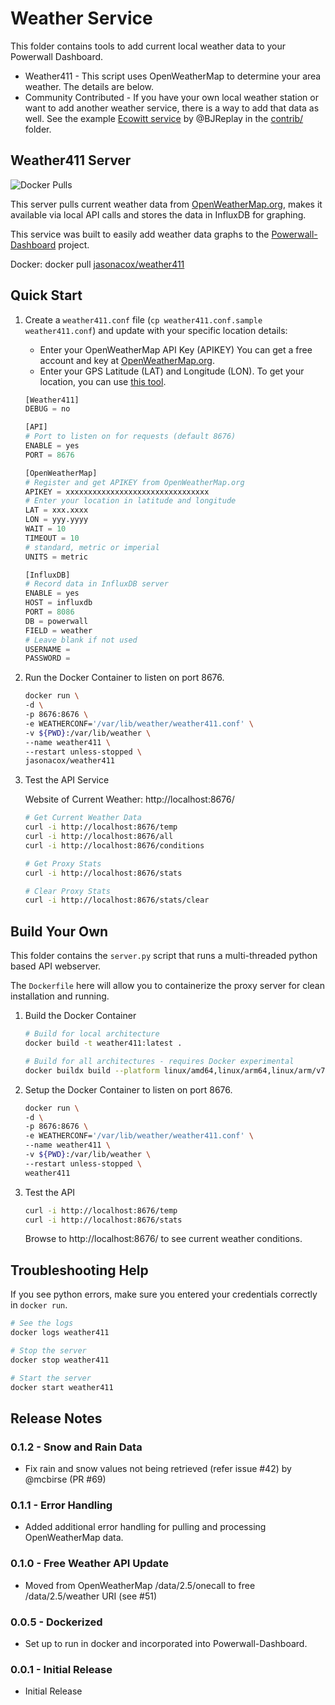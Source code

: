 # Weather Service

This folder contains tools to add current local weather data to your Powerwall Dashboard. 
* Weather411 - This script uses OpenWeatherMap to determine your area weather. The details are below.
* Community Contributed - If you have your own local weather station or want to add another weather service, there is a way to add that data as well. See the example [Ecowitt service](https://github.com/jasonacox/Powerwall-Dashboard/tree/main/weather/contrib/ecowitt) by @BJReplay in the [contrib/](https://github.com/jasonacox/Powerwall-Dashboard/tree/main/weather/contrib) folder.

## Weather411 Server

![Docker Pulls](https://img.shields.io/docker/pulls/jasonacox/weather411)

This server pulls current weather data from [OpenWeatherMap.org](https://openweathermap.org/), makes it available via local API calls and stores the data in InfluxDB for graphing.

This service was built to easily add weather data graphs to the [Powerwall-Dashboard](https://github.com/jasonacox/Powerwall-Dashboard) project.

Docker: docker pull [jasonacox/weather411](https://hub.docker.com/r/jasonacox/weather411)

## Quick Start


1. Create a `weather411.conf` file (`cp weather411.conf.sample weather411.conf`) and update with your specific location details:

    * Enter your OpenWeatherMap API Key (APIKEY) You can get a free account and key at [OpenWeatherMap.org](https://openweathermap.org/). 
    * Enter your GPS Latitude (LAT) and Longitude (LON).  To get your location, you can use [this tool](https://jasonacox.github.io/Powerwall-Dashboard/location.html).

    ```python
    [Weather411]
    DEBUG = no

    [API]
    # Port to listen on for requests (default 8676)
    ENABLE = yes
    PORT = 8676

    [OpenWeatherMap]
    # Register and get APIKEY from OpenWeatherMap.org
    APIKEY = xxxxxxxxxxxxxxxxxxxxxxxxxxxxxxxx
    # Enter your location in latitude and longitude 
    LAT = xxx.xxxx
    LON = yyy.yyyy
    WAIT = 10
    TIMEOUT = 10
    # standard, metric or imperial 
    UNITS = metric

    [InfluxDB]
    # Record data in InfluxDB server 
    ENABLE = yes
    HOST = influxdb
    PORT = 8086
    DB = powerwall
    FIELD = weather
    # Leave blank if not used
    USERNAME = 
    PASSWORD =
    ```

2. Run the Docker Container to listen on port 8676.

    ```bash
    docker run \
    -d \
    -p 8676:8676 \
    -e WEATHERCONF='/var/lib/weather/weather411.conf' \
    -v ${PWD}:/var/lib/weather \
    --name weather411 \
    --restart unless-stopped \
    jasonacox/weather411
    ```

3. Test the API Service

    Website of Current Weather: http://localhost:8676/

    ```bash
    # Get Current Weather Data
    curl -i http://localhost:8676/temp
    curl -i http://localhost:8676/all
    curl -i http://localhost:8676/conditions

    # Get Proxy Stats
    curl -i http://localhost:8676/stats

    # Clear Proxy Stats
    curl -i http://localhost:8676/stats/clear
    ```

## Build Your Own

This folder contains the `server.py` script that runs a multi-threaded python based API webserver.  

The `Dockerfile` here will allow you to containerize the proxy server for clean installation and running.

1. Build the Docker Container

    ```bash
    # Build for local architecture  
    docker build -t weather411:latest .

    # Build for all architectures - requires Docker experimental 
    docker buildx build --platform linux/amd64,linux/arm64,linux/arm/v7 -t weather411:latest . 

    ```

2. Setup the Docker Container to listen on port 8676.

    ```bash
    docker run \
    -d \
    -p 8676:8676 \
    -e WEATHERCONF='/var/lib/weather/weather411.conf' \
    --name weather411 \
    -v ${PWD}:/var/lib/weather \
    --restart unless-stopped \
    weather411
    ```

3. Test the API

    ```bash
    curl -i http://localhost:8676/temp
    curl -i http://localhost:8676/stats
    ```

    Browse to http://localhost:8676/ to see current weather conditions.


## Troubleshooting Help

If you see python errors, make sure you entered your credentials correctly in `docker run`.

```bash
# See the logs
docker logs weather411

# Stop the server
docker stop weather411

# Start the server
docker start weather411
```

## Release Notes

### 0.1.2 - Snow and Rain Data

* Fix rain and snow values not being retrieved (refer issue #42) by @mcbirse (PR #69)

### 0.1.1 - Error Handling

* Added additional error handling for pulling and processing OpenWeatherMap data.

### 0.1.0 - Free Weather API Update

* Moved from OpenWeatherMap /data/2.5/onecall to free /data/2.5/weather URI (see #51)

### 0.0.5 - Dockerized

* Set up to run in docker and incorporated into Powerwall-Dashboard.

### 0.0.1 - Initial Release

* Initial Release
